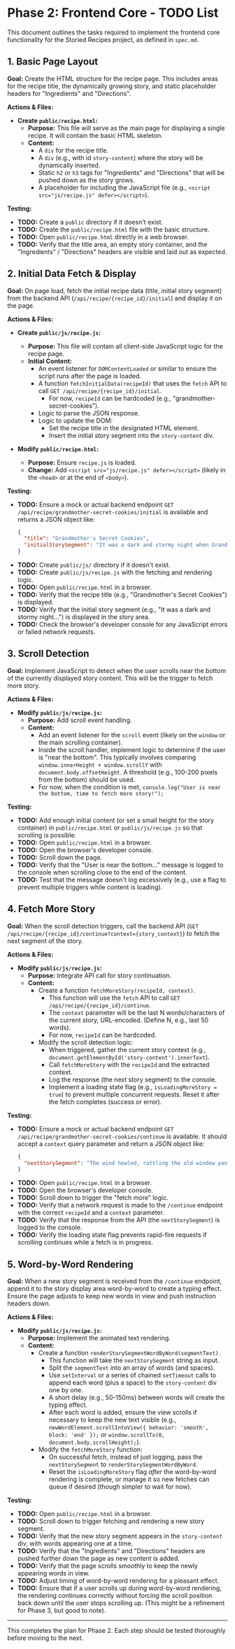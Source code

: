 # Phase 2: Frontend Core - TODO List

This document outlines the tasks required to implement the frontend core functionality for the Storied Recipes project, as defined in `spec.md`.

## 1. Basic Page Layout

**Goal:** Create the HTML structure for the recipe page. This includes areas for the recipe title, the dynamically growing story, and static placeholder headers for "Ingredients" and "Directions".

**Actions & Files:**

*   **Create `public/recipe.html`:**
    *   **Purpose:** This file will serve as the main page for displaying a single recipe. It will contain the basic HTML skeleton.
    *   **Content:**
        *   A `div` for the recipe title.
        *   A `div` (e.g., with id `story-content`) where the story will be dynamically inserted.
        *   Static `h2` or `h3` tags for "Ingredients" and "Directions" that will be pushed down as the story grows.
        *   A placeholder for including the JavaScript file (e.g., `<script src="js/recipe.js" defer></script>`).

**Testing:**

*   **TODO:** Create a `public` directory if it doesn't exist.
*   **TODO:** Create the `public/recipe.html` file with the basic structure.
*   **TODO:** Open `public/recipe.html` directly in a web browser.
*   **TODO:** Verify that the title area, an empty story container, and the "Ingredients" / "Directions" headers are visible and laid out as expected.

## 2. Initial Data Fetch & Display

**Goal:** On page load, fetch the initial recipe data (title, initial story segment) from the backend API (`/api/recipe/{recipe_id}/initial`) and display it on the page.

**Actions & Files:**

*   **Create `public/js/recipe.js`:**
    *   **Purpose:** This file will contain all client-side JavaScript logic for the recipe page.
    *   **Initial Content:**
        *   An event listener for `DOMContentLoaded` or similar to ensure the script runs after the page is loaded.
        *   A function `fetchInitialData(recipeId)` that uses the `fetch` API to call `GET /api/recipe/{recipe_id}/initial`.
            *   For now, `recipeId` can be hardcoded (e.g., "grandmother-secret-cookies").
        *   Logic to parse the JSON response.
        *   Logic to update the DOM:
            *   Set the recipe title in the designated HTML element.
            *   Insert the initial story segment into the `story-content` div.

*   **Modify `public/recipe.html`:**
    *   **Purpose:** Ensure `recipe.js` is loaded.
    *   **Change:** Add `<script src="js/recipe.js" defer></script>` (likely in the `<head>` or at the end of `<body>`).

**Testing:**

*   **TODO:** Ensure a mock or actual backend endpoint `GET /api/recipe/grandmother-secret-cookies/initial` is available and returns a JSON object like:
    ```json
    {
      "title": "Grandmother's Secret Cookies",
      "initialStorySegment": "It was a dark and stormy night when Grandmother decided to bake..."
    }
    ```
*   **TODO:** Create `public/js/` directory if it doesn't exist.
*   **TODO:** Create `public/js/recipe.js` with the fetching and rendering logic.
*   **TODO:** Open `public/recipe.html` in a browser.
*   **TODO:** Verify that the recipe title (e.g., "Grandmother's Secret Cookies") is displayed.
*   **TODO:** Verify that the initial story segment (e.g., "It was a dark and stormy night...") is displayed in the story area.
*   **TODO:** Check the browser's developer console for any JavaScript errors or failed network requests.

## 3. Scroll Detection

**Goal:** Implement JavaScript to detect when the user scrolls near the bottom of the currently displayed story content. This will be the trigger to fetch more story.

**Actions & Files:**

*   **Modify `public/js/recipe.js`:**
    *   **Purpose:** Add scroll event handling.
    *   **Content:**
        *   Add an event listener for the `scroll` event (likely on the `window` or the main scrolling container).
        *   Inside the scroll handler, implement logic to determine if the user is "near the bottom". This typically involves comparing `window.innerHeight + window.scrollY` with `document.body.offsetHeight`. A threshold (e.g., 100-200 pixels from the bottom) should be used.
        *   For now, when the condition is met, `console.log("User is near the bottom, time to fetch more story!");`

**Testing:**

*   **TODO:** Add enough initial content (or set a small height for the story container) in `public/recipe.html` or `public/js/recipe.js` so that scrolling is possible.
*   **TODO:** Open `public/recipe.html` in a browser.
*   **TODO:** Open the browser's developer console.
*   **TODO:** Scroll down the page.
*   **TODO:** Verify that the "User is near the bottom..." message is logged to the console when scrolling close to the end of the content.
*   **TODO:** Test that the message doesn't log excessively (e.g., use a flag to prevent multiple triggers while content is loading).

## 4. Fetch More Story

**Goal:** When the scroll detection triggers, call the backend API (`GET /api/recipe/{recipe_id}/continue?context={story_context}`) to fetch the next segment of the story.

**Actions & Files:**

*   **Modify `public/js/recipe.js`:**
    *   **Purpose:** Integrate API call for story continuation.
    *   **Content:**
        *   Create a function `fetchMoreStory(recipeId, context)`.
            *   This function will use the `fetch` API to call `GET /api/recipe/{recipe_id}/continue`.
            *   The `context` parameter will be the last N words/characters of the current story, URL-encoded. (Define N, e.g., last 50 words).
            *   For now, `recipeId` can be hardcoded.
        *   Modify the scroll detection logic:
            *   When triggered, gather the current story context (e.g., `document.getElementById('story-content').innerText`).
            *   Call `fetchMoreStory` with the `recipeId` and the extracted context.
            *   Log the response (the next story segment) to the console.
            *   Implement a loading state flag (e.g., `isLoadingMoreStory = true`) to prevent multiple concurrent requests. Reset it after the fetch completes (success or error).

**Testing:**

*   **TODO:** Ensure a mock or actual backend endpoint `GET /api/recipe/grandmother-secret-cookies/continue` is available. It should accept a `context` query parameter and return a JSON object like:
    ```json
    {
      "nextStorySegment": "The wind howled, rattling the old window panes..."
    }
    ```
*   **TODO:** Open `public/recipe.html` in a browser.
*   **TODO:** Open the browser's developer console.
*   **TODO:** Scroll down to trigger the "fetch more" logic.
*   **TODO:** Verify that a network request is made to the `/continue` endpoint with the correct `recipeId` and a `context` parameter.
*   **TODO:** Verify that the response from the API (the `nextStorySegment`) is logged to the console.
*   **TODO:** Verify the loading state flag prevents rapid-fire requests if scrolling continues while a fetch is in progress.

## 5. Word-by-Word Rendering

**Goal:** When a new story segment is received from the `/continue` endpoint, append it to the story display area word-by-word to create a typing effect. Ensure the page adjusts to keep new words in view and push instruction headers down.

**Actions & Files:**

*   **Modify `public/js/recipe.js`:**
    *   **Purpose:** Implement the animated text rendering.
    *   **Content:**
        *   Create a function `renderStorySegmentWordByWord(segmentText)`.
            *   This function will take the `nextStorySegment` string as input.
            *   Split the `segmentText` into an array of words (and spaces).
            *   Use `setInterval` or a series of chained `setTimeout` calls to append each word (plus a space) to the `story-content` div one by one.
            *   A short delay (e.g., 50-150ms) between words will create the typing effect.
            *   After each word is added, ensure the view scrolls if necessary to keep the new text visible (e.g., `newWordElement.scrollIntoView({ behavior: 'smooth', block: 'end' });` or `window.scrollTo(0, document.body.scrollHeight);`).
        *   Modify the `fetchMoreStory` function:
            *   On successful fetch, instead of just logging, pass the `nextStorySegment` to `renderStorySegmentWordByWord`.
            *   Reset the `isLoadingMoreStory` flag *after* the word-by-word rendering is complete, or manage it so new fetches can queue if desired (though simpler to wait for now).

**Testing:**

*   **TODO:** Open `public/recipe.html` in a browser.
*   **TODO:** Scroll down to trigger fetching and rendering a new story segment.
*   **TODO:** Verify that the new story segment appears in the `story-content` div, with words appearing one at a time.
*   **TODO:** Verify that the "Ingredients" and "Directions" headers are pushed further down the page as new content is added.
*   **TODO:** Verify that the page scrolls smoothly to keep the newly appearing words in view.
*   **TODO:** Adjust timing of word-by-word rendering for a pleasant effect.
*   **TODO:** Ensure that if a user scrolls up during word-by-word rendering, the rendering continues correctly without forcing the scroll position back down until the user stops scrolling up. (This might be a refinement for Phase 3, but good to note).

---

This completes the plan for Phase 2. Each step should be tested thoroughly before moving to the next.
